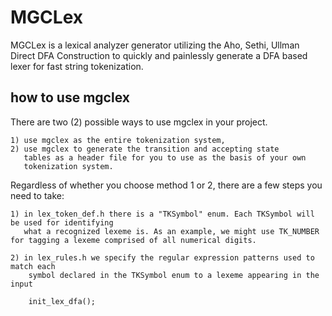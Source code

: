 # MGCLex

MGCLex is a lexical analyzer generator utilizing 
the Aho, Sethi, Ullman Direct DFA Construction to
quickly and painlessly generate a DFA based lexer
for fast string tokenization.

## how to use mgclex
 
There are two (2) possible ways to use mgclex in your project.

    1) use mgclex as the entire tokenization system,
    2) use mgclex to generate the transition and accepting state
       tables as a header file for you to use as the basis of your own 
       tokenization system.

Regardless of whether you choose method 1 or 2, there are a few steps you need to take:

    1) in lex_token_def.h there is a "TKSymbol" enum. Each TKSymbol will be used for identifying
       what a recognized lexeme is. As an example, we might use TK_NUMBER for tagging a lexeme comprised of all numerical digits.

    2) in lex_rules.h we specify the regular expression patterns used to match each
        symbol declared in the TKSymbol enum to a lexeme appearing in the input

        init_lex_dfa();
        
